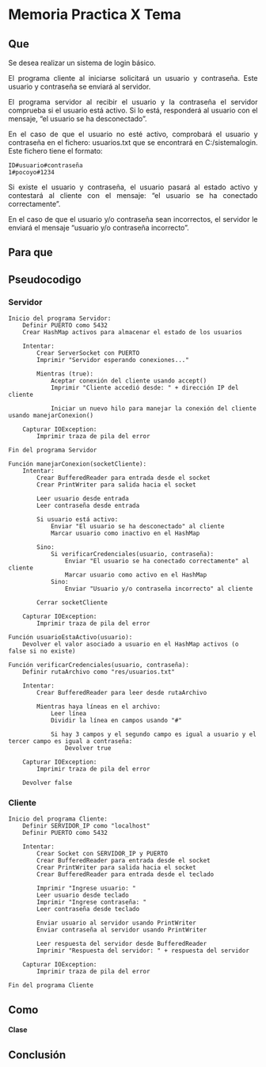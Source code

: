 # Memoria Practica X Tema

## Que 
<div style="text-align: justify;">
Se desea realizar un sistema de login básico.

El programa cliente al iniciarse solicitará un usuario y contraseña. Este usuario y contraseña se enviará al servidor.

El programa servidor al recibir el usuario y la contraseña el servidor comprueba si el usuario está activo. Si lo está, responderá al usuario con el mensaje, “el usuario se ha desconectado”.

En el caso de que el usuario no esté activo, comprobará el usuario y contraseña en el fichero: usuarios.txt que se encontrará en C:/sistemalogin. Este fichero tiene el formato:
```
ID#usuario#contraseña  
1#pocoyo#1234
```
Si existe el usuario y contraseña, el usuario pasará al estado activo y contestará al cliente con el mensaje: “el usuario se ha conectado correctamente”.

En el caso de que el usuario y/o contraseña sean incorrectos, el servidor le enviará el mensaje “usuario y/o contraseña incorrecto”.
</div>

## Para que
<div style="text-align: justify;">

</div>
<div style="page-break-before:always"></div>

## Pseudocodigo
### Servidor
``` 
Inicio del programa Servidor:
    Definir PUERTO como 5432
    Crear HashMap activos para almacenar el estado de los usuarios

    Intentar:
        Crear ServerSocket con PUERTO
        Imprimir "Servidor esperando conexiones..."

        Mientras (true):
            Aceptar conexión del cliente usando accept()
            Imprimir "Cliente accedió desde: " + dirección IP del cliente

            Iniciar un nuevo hilo para manejar la conexión del cliente usando manejarConexion()

    Capturar IOException:
        Imprimir traza de pila del error

Fin del programa Servidor

Función manejarConexion(socketCliente):
    Intentar:
        Crear BufferedReader para entrada desde el socket
        Crear PrintWriter para salida hacia el socket

        Leer usuario desde entrada
        Leer contraseña desde entrada

        Si usuario está activo:
            Enviar "El usuario se ha desconectado" al cliente
            Marcar usuario como inactivo en el HashMap

        Sino:
            Si verificarCredenciales(usuario, contraseña):
                Enviar "El usuario se ha conectado correctamente" al cliente
                Marcar usuario como activo en el HashMap
            Sino:
                Enviar "Usuario y/o contraseña incorrecto" al cliente

        Cerrar socketCliente

    Capturar IOException:
        Imprimir traza de pila del error

Función usuarioEstaActivo(usuario):
    Devolver el valor asociado a usuario en el HashMap activos (o false si no existe)

Función verificarCredenciales(usuario, contraseña):
    Definir rutaArchivo como "res/usuarios.txt"

    Intentar:
        Crear BufferedReader para leer desde rutaArchivo

        Mientras haya líneas en el archivo:
            Leer línea
            Dividir la línea en campos usando "#"

            Si hay 3 campos y el segundo campo es igual a usuario y el tercer campo es igual a contraseña:
                Devolver true

    Capturar IOException:
        Imprimir traza de pila del error

    Devolver false

```
### Cliente
``` 
Inicio del programa Cliente:
    Definir SERVIDOR_IP como "localhost"
    Definir PUERTO como 5432

    Intentar:
        Crear Socket con SERVIDOR_IP y PUERTO
        Crear BufferedReader para entrada desde el socket
        Crear PrintWriter para salida hacia el socket
        Crear BufferedReader para entrada desde el teclado

        Imprimir "Ingrese usuario: "
        Leer usuario desde teclado
        Imprimir "Ingrese contraseña: "
        Leer contraseña desde teclado

        Enviar usuario al servidor usando PrintWriter
        Enviar contraseña al servidor usando PrintWriter

        Leer respuesta del servidor desde BufferedReader
        Imprimir "Respuesta del servidor: " + respuesta del servidor

    Capturar IOException:
        Imprimir traza de pila del error

Fin del programa Cliente

```
## Como
<div style="text-align: justify;">

#### Clase

</div>

## Conclusión
<div style="text-align: justify;">


</div>
